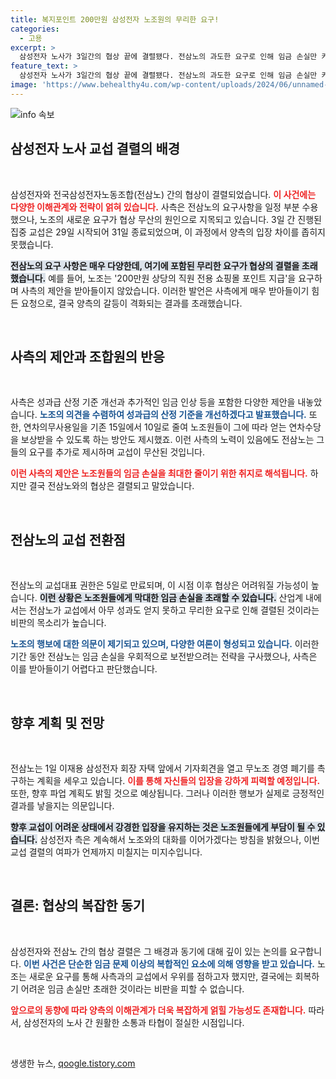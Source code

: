 ```yaml
---
title: 복지포인트 200만원 삼성전자 노조원의 무리한 요구!
categories:
  - 고용
excerpt: >
  삼성전자 노사가 3일간의 협상 끝에 결렬됐다. 전삼노의 과도한 요구로 인해 임금 손실만 커진 상황. 노조 대표 권한이 곧 종료되며, 향후 협상 가능성이 불투명하다. 이재용 회장 자택 앞 기자회견 예정.
feature_text: >
  삼성전자 노사가 3일간의 협상 끝에 결렬됐다. 전삼노의 과도한 요구로 인해 임금 손실만 커진 상황. 노조 대표 권한이 곧 종료되며, 향후 협상 가능성이 불투명하다. 이재용 회장 자택 앞 기자회견 예정.
image: 'https://www.behealthy4u.com/wp-content/uploads/2024/06/unnamed-file.png'
---
```


<p><img src="https://www.behealthy4u.com/wp-content/uploads/2024/06/unnamed-file.png" alt="info 속보" /></p>

<h2 data-ke-size="size26">삼성전자 노사 교섭 결렬의 배경</h2>

<p data-ke-size="size16">&nbsp;</p>

<p>삼성전자와 전국삼성전자노동조합(전삼노) 간의 협상이 결렬되었습니다. <b><span style="color: #ee2323;">이 사건에는 다양한 이해관계와 전략이 얽혀 있습니다.</span></b> 사측은 전삼노의 요구사항을 일정 부분 수용했으나, 노조의 새로운 요구가 협상 무산의 원인으로 지목되고 있습니다. 3일 간 진행된 집중 교섭은 29일 시작되어 31일 종료되었으며, 이 과정에서 양측의 입장 차이를 좁히지 못했습니다. </p>

<p><b><span style="background-color: #21538527;">전삼노의 요구 사항은 매우 다양한데, 여기에 포함된 무리한 요구가 협상의 결렬을 초래했습니다.</span></b> 예를 들어, 노조는 '200만원 상당의 직원 전용 쇼핑몰 포인트 지급'을 요구하며 사측의 제안을 받아들이지 않았습니다. 이러한 발언은 사측에게 매우 받아들이기 힘든 요청으로, 결국 양측의 갈등이 격화되는 결과를 초래했습니다. </p>

<p data-ke-size="size16">&nbsp;</p>

<h2 data-ke-size="size26">사측의 제안과 조합원의 반응</h2>

<p data-ke-size="size16">&nbsp;</p>

<p>사측은 성과급 산정 기준 개선과 추가적인 임금 인상 등을 포함한 다양한 제안을 내놓았습니다. <b><span style="color: #1a5490;">노조의 의견을 수렴하여 성과급의 산정 기준을 개선하겠다고 발표했습니다.</span></b> 또한, 연차의무사용일을 기존 15일에서 10일로 줄여 노조원들이 그에 따라 얻는 연차수당을 보상받을 수 있도록 하는 방안도 제시했죠. 이런 사측의 노력이 있음에도 전삼노는 그들의 요구를 추가로 제시하며 교섭이 무산된 것입니다. </p>

<p><b><span style="color: #ee2323;">이런 사측의 제안은 노조원들의 임금 손실을 최대한 줄이기 위한 취지로 해석됩니다.</span></b> 하지만 결국 전삼노와의 협상은 결렬되고 말았습니다. </p>

<p data-ke-size="size16">&nbsp;</p>

<h2 data-ke-size="size26">전삼노의 교섭 전환점</h2>

<p data-ke-size="size16">&nbsp;</p>

<p>전삼노의 교섭대표 권한은 5일로 만료되며, 이 시점 이후 협상은 어려워질 가능성이 높습니다. <b><span style="background-color: #21538527;">이런 상황은 노조원들에게 막대한 임금 손실을 초래할 수 있습니다.</span></b> 산업계 내에서는 전삼노가 교섭에서 아무 성과도 얻지 못하고 무리한 요구로 인해 결렬된 것이라는 비판의 목소리가 높습니다. </p>

<p><b><span style="color: #1a5490;">노조의 행보에 대한 의문이 제기되고 있으며, 다양한 여론이 형성되고 있습니다.</span></b> 이러한 기간 동안 전삼노는 임금 손실을 우회적으로 보전받으려는 전략을 구사했으나, 사측은 이를 받아들이기 어렵다고 판단했습니다. </p>

<p data-ke-size="size16">&nbsp;</p>

<h2 data-ke-size="size26">향후 계획 및 전망</h2>

<p data-ke-size="size16">&nbsp;</p>

<p>전삼노는 1일 이재용 삼성전자 회장 자택 앞에서 기자회견을 열고 무노조 경영 폐기를 촉구하는 계획을 세우고 있습니다. <b><span style="color: #ee2323;">이를 통해 자신들의 입장을 강하게 피력할 예정입니다.</span></b> 또한, 향후 파업 계획도 밝힐 것으로 예상됩니다. 그러나 이러한 행보가 실제로 긍정적인 결과를 낳을지는 의문입니다. </p>

<p><b><span style="background-color: #21538527;">향후 교섭이 어려운 상태에서 강경한 입장을 유지하는 것은 노조원들에게 부담이 될 수 있습니다.</span></b> 삼성전자 측은 계속해서 노조와의 대화를 이어가겠다는 방침을 밝혔으나, 이번 교섭 결렬의 여파가 언제까지 미칠지는 미지수입니다. </p>

<p data-ke-size="size16">&nbsp;</p>

<h2 data-ke-size="size26">결론: 협상의 복잡한 동기</h2>

<p data-ke-size="size16">&nbsp;</p>

<p>삼성전자와 전삼노 간의 협상 결렬은 그 배경과 동기에 대해 깊이 있는 논의를 요구합니다. <b><span style="color: #1a5490;">이번 사건은 단순한 임금 문제 이상의 복합적인 요소에 의해 영향을 받고 있습니다.</span></b> 노조는 새로운 요구를 통해 사측과의 교섭에서 우위를 점하고자 했지만, 결국에는 회복하기 어려운 임금 손실만 초래한 것이라는 비판을 피할 수 없습니다. </p>

<p><b><span style="color: #ee2323;">앞으로의 동향에 따라 양측의 이해관계가 더욱 복잡하게 얽힐 가능성도 존재합니다.</span></b> 따라서, 삼성전자의 노사 간 원활한 소통과 타협이 절실한 시점입니다. </p>

<p data-ke-size="size16">&nbsp;</p>
생생한 뉴스, <a href="https://qoogle.tistory.com" rel="dofollow">qoogle.tistory.com</a>


